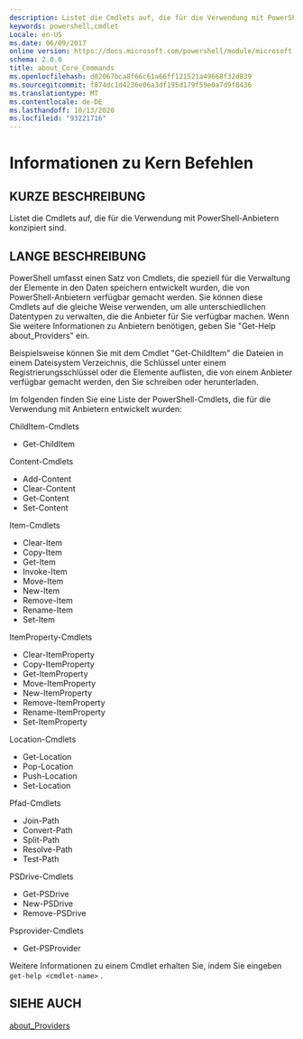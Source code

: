 ```yaml
---
description: Listet die Cmdlets auf, die für die Verwendung mit PowerShell-Anbietern konzipiert sind.
keywords: powershell,cmdlet
Locale: en-US
ms.date: 06/09/2017
online version: https://docs.microsoft.com/powershell/module/microsoft.powershell.core/about/about_core_commands?view=powershell-6&WT.mc_id=ps-gethelp
schema: 2.0.0
title: about_Core_Commands
ms.openlocfilehash: d02067bca8f66c61a66ff121521a49668f32d839
ms.sourcegitcommit: f874dc1d4236e06a3df195d179f59e0a7d9f8436
ms.translationtype: MT
ms.contentlocale: de-DE
ms.lasthandoff: 10/13/2020
ms.locfileid: "93221716"
---
```

# <a name="about-core-commands"></a>Informationen zu Kern Befehlen

## <a name="short-description"></a>KURZE BESCHREIBUNG
Listet die Cmdlets auf, die für die Verwendung mit PowerShell-Anbietern konzipiert sind.

## <a name="long-description"></a>LANGE BESCHREIBUNG

PowerShell umfasst einen Satz von Cmdlets, die speziell für die Verwaltung der Elemente in den Daten speichern entwickelt wurden, die von PowerShell-Anbietern verfügbar gemacht werden.
Sie können diese Cmdlets auf die gleiche Weise verwenden, um alle unterschiedlichen Datentypen zu verwalten, die die Anbieter für Sie verfügbar machen. Wenn Sie weitere Informationen zu Anbietern benötigen, geben Sie "Get-Help about_Providers" ein.

Beispielsweise können Sie mit dem Cmdlet "Get-ChildItem" die Dateien in einem Dateisystem Verzeichnis, die Schlüssel unter einem Registrierungsschlüssel oder die Elemente auflisten, die von einem Anbieter verfügbar gemacht werden, den Sie schreiben oder herunterladen.

Im folgenden finden Sie eine Liste der PowerShell-Cmdlets, die für die Verwendung mit Anbietern entwickelt wurden:

ChildItem-Cmdlets

- Get-ChildItem

Content-Cmdlets

- Add-Content
- Clear-Content
- Get-Content
- Set-Content

Item-Cmdlets

- Clear-Item
- Copy-Item
- Get-Item
- Invoke-Item
- Move-Item
- New-Item
- Remove-Item
- Rename-Item
- Set-Item

ItemProperty-Cmdlets

- Clear-ItemProperty
- Copy-ItemProperty
- Get-ItemProperty
- Move-ItemProperty
- New-ItemProperty
- Remove-ItemProperty
- Rename-ItemProperty
- Set-ItemProperty

Location-Cmdlets

- Get-Location
- Pop-Location
- Push-Location
- Set-Location

Pfad-Cmdlets

- Join-Path
- Convert-Path
- Split-Path
- Resolve-Path
- Test-Path

PSDrive-Cmdlets

- Get-PSDrive
- New-PSDrive
- Remove-PSDrive

Psprovider-Cmdlets

- Get-PSProvider

Weitere Informationen zu einem Cmdlet erhalten Sie, indem Sie eingeben `get-help <cmdlet-name>` .

## <a name="see-also"></a>SIEHE AUCH

[about_Providers](about_Providers.md)
